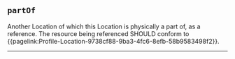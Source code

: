 ## `partOf`

Another Location of which this Location is physically a part of, as a reference. The resource being referenced SHOULD conform to {{pagelink:Profile-Location-9738cf88-9ba3-4fc6-8efb-58b9583498f2}}.

---

